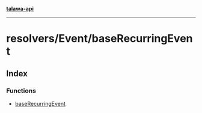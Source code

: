 [**talawa-api**](../../../README.md)

***

# resolvers/Event/baseRecurringEvent

## Index

### Functions

- [baseRecurringEvent](functions/baseRecurringEvent.md)
